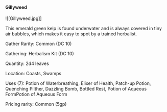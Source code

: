 #### Gillyweed

![[Gillyweed.jpg]]

This emerald green kelp is found underwater and is always covered in tiny air bubbles, which makes it easy to spot by a trained herbalist.

Gather Rarity: Common (DC 10)

Gathering: Herbalism Kit (DC 10)

Quantity: 2d4 leaves

Location: Coasts, Swamps

Uses (7): Potion of Waterbreathing, Elixer of Health, Patch-up Potion, Quenching Pilther, Dazzling Bomb, Bottled Rest, Potion of Aqueous FormPotion of Aqueous Form

Pricing rarity: Common (5gp)